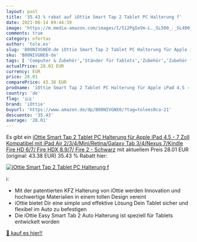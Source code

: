 ```yaml
---
layout: post
title: '35.43 % rabat auf iOttie Smart Tap 2 Tablet PC Halterung f'
date: 2021-06-14 09:44:39
image: 'https://m.media-amazon.com/images/I/512PgIeVm-L._SL500_._SL400_.jpg'
comments: true
category: ofertas
author: 'tole.es'
slug: 'B00NIVGNE0-de iOttie Smart Tap 2 Tablet PC Halterung für Apple iPad 4.5...'
sku: 'B00NIVGNE0-de'
tags: [ 'Computer & Zubehör','Ständer für Tablets','Zubehör','Zubehör für Tablets','iottie', ]
actualPrice: 28.01 EUR
currency: EUR
price: 28.01
comparePrice: 43.38 EUR
prodname: 'iOttie Smart Tap 2 Tablet PC Halterung für Apple iPad 4.5 - 7 Zoll  Kompatibel mit iPad Air 2/3/4/Mini/Retina/Galaxy Tab 3/4/Nexus 7/Kindle Fire HD 6/7/ Fire HDX 8.9/7/ Fire 2 - Schwarz'
country: 'de'
flag: '🇩🇪'
brand: 'iOttie'
buyurl: 'https://www.amazon.de/dp/B00NIVGNE0/?tag=tolees0ca-21'
descuento: '35.43'
average: '28.01'
---
```


Es gibt ein [iOttie Smart Tap 2 Tablet PC Halterung für Apple iPad 4.5 - 7 Zoll  Kompatibel mit iPad Air 2/3/4/Mini/Retina/Galaxy Tab 3/4/Nexus 7/Kindle Fire HD 6/7/ Fire HDX 8.9/7/ Fire 2 - Schwarz](https://www.amazon.de/dp/B00NIVGNE0/?tag=tolees0ca-21) mit aktuellem Preis 28.01 EUR (original: 43.38 EUR) 35.43 % Rabatt hier:

[![iOttie Smart Tap 2 Tablet PC Halterung f](https://m.media-amazon.com/images/I/512PgIeVm-L._SL500_._SL400_.jpg)](https://www.amazon.de/dp/B00NIVGNE0/?tag=tolees0ca-21)

ℹ️:

- Mit der patentierten KFZ Halterung von iOttie werden Innovation und hochwertige Materialien in einem tollen Design vereint
- iOttie bietet Dir eine simple und effektive Lösung Dein Tablet sicher und flexibel im Auto zu befestigen
- Die iOttie Easy Smart Tab 2 Auto Halterung ist speziell für Tablets entwickelt worden

[🛒 kauf es hier!!](https://www.amazon.de/dp/B00NIVGNE0/?tag=tolees0ca-21)
